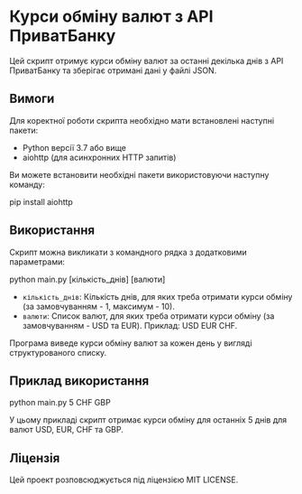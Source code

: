# Курси обміну валют з API ПриватБанку

Цей скрипт отримує курси обміну валют за останні декілька днів з API ПриватБанку та зберігає отримані дані у файлі JSON.

## Вимоги

Для коректної роботи скрипта необхідно мати встановлені наступні пакети:
- Python версії 3.7 або вище
- aiohttp (для асинхронних HTTP запитів)

Ви можете встановити необхідні пакети використовуючи наступну команду:

pip install aiohttp


## Використання

Скрипт можна викликати з командного рядка з додатковими параметрами:

python main.py [кількість_днів] [валюти]


- `кількість_днів`: Кількість днів, для яких треба отримати курси обміну (за замовчуванням - 1, максимум - 10).
- `валюти`: Список валют, для яких треба отримати курси обміну (за замовчуванням - USD та EUR). Приклад: USD EUR CHF.

Програма виведе курси обміну валют за кожен день у вигляді структурованого списку.

## Приклад використання

python main.py 5 CHF GBP

У цьому прикладі скрипт отримає курси обміну для останніх 5 днів для валют USD, EUR, CHF та GBP.

## Ліцензія

Цей проект розповсюджується під ліцензією MIT LICENSE.
